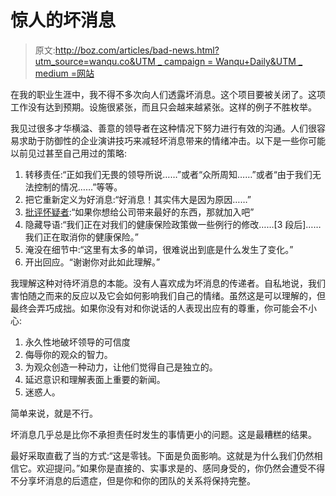 # 惊人的坏消息

> 原文:[http://boz.com/articles/bad-news.html?utm_source=wanqu.co&UTM _ campaign = Wanqu+Daily&UTM _ medium =网站](http://boz.com/articles/bad-news.html?utm_source=wanqu.co&utm_campaign=Wanqu+Daily&utm_medium=website)



在我的职业生涯中，我不得不多次向人们透露坏消息。这个项目要被关闭了。这项工作没有达到预期。设施很紧张，而且只会越来越紧张。这样的例子不胜枚举。

我见过很多才华横溢、善意的领导者在这种情况下努力进行有效的沟通。人们很容易求助于防御性的企业演讲技巧来减轻坏消息带来的情绪冲击。以下是一些你可能以前见过甚至自己用过的策略:

1.  转移责任:“正如我们无畏的领导所说……”或者“众所周知……”或者“由于我们无法控制的情况……”等等。
2.  把它重新定义为好消息:“好消息！<bad news="">其实伟大是因为原因……”</bad>
3.  [批评怀疑者](https://en.wikipedia.org/wiki/No_true_Scotsman):“如果你想给公司带来最好的东西，那就加入吧”
4.  隐藏导语:“我们正在对我们的健康保险政策做一些例行的修改……[3 段后]……我们正在取消你的健康保险。”
5.  淹没在细节中:“这里有太多的单词，很难说出到底是什么发生了变化。”
6.  开出回应。“谢谢你对此如此理解。”

我理解这种对待坏消息的本能。没有人喜欢成为坏消息的传递者。自私地说，我们害怕随之而来的反应以及它会如何影响我们自己的情绪。虽然这是可以理解的，但最终会弄巧成拙。如果你没有对和你说话的人表现出应有的尊重，你可能会不小心:

1.  永久性地破坏领导的可信度
2.  侮辱你的观众的智力。
3.  为观众创造一种动力，让他们觉得自己是独立的。
4.  延迟意识和理解表面上重要的新闻。
5.  迷惑人。

简单来说，就是不行。

坏消息几乎总是比你不承担责任时发生的事情更小的问题。这是最糟糕的结果。

最好采取直截了当的方式:“这是零钱。下面是负面影响。这就是为什么我们仍然相信它。欢迎提问。”如果你是直接的、实事求是的、感同身受的，你仍然会遭受不得不分享坏消息的后遗症，但是你和你的团队的关系将保持完整。


